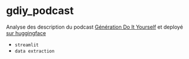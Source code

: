 # gdiy_podcast

Analyse des description du podcast [Génération Do It Yourself](https://www.gdiy.fr/) et deployé [sur huggingface](https://huggingface.co/spaces/madoss/gdiy)
- `streamlit`
- `data extraction`
